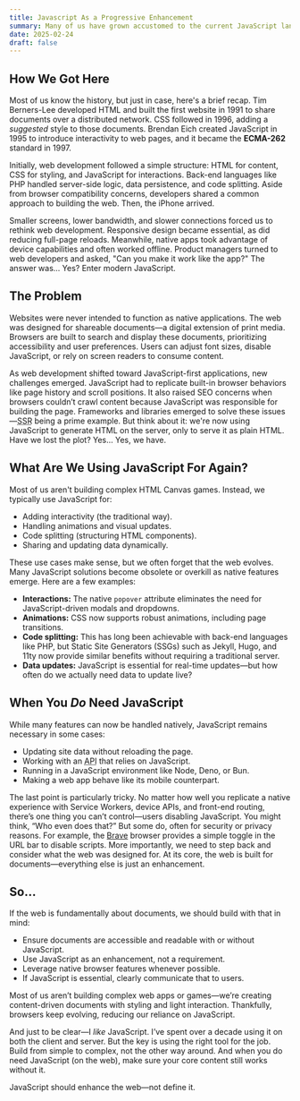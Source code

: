 ```yaml
---
title: Javascript As a Progressive Enhancement
summary: Many of us have grown accustomed to the current JavaScript landscape. We've worked with various component libraries and frameworks, learned front-end routing and state management, and, at times, experienced 'JavaScript fatigue.' But have we stretched the language too far beyond its original purpose?
date: 2025-02-24
draft: false
---
```


<h2>How We Got Here</h2>
<p>
    Most of us know the history, but just in case, here's a brief recap. Tim Berners-Lee developed HTML and built the first website in 1991 to share documents over a distributed network. CSS followed in 1996, adding a <em>suggested</em> style to those documents. Brendan Eich created JavaScript in 1995 to introduce interactivity to web pages, and it became the <strong>ECMA-262</strong> standard in 1997.
</p>
<p>
    Initially, web development followed a simple structure: HTML for content, CSS for styling, and JavaScript for interactions. Back-end languages like PHP handled server-side logic, data persistence, and code splitting. Aside from browser compatibility concerns, developers shared a common approach to building the web. Then, the iPhone arrived.
</p>
<p>
    Smaller screens, lower bandwidth, and slower connections forced us to rethink web development. Responsive design became essential, as did reducing full-page reloads. Meanwhile, native apps took advantage of device capabilities and often worked offline. Product managers turned to web developers and asked, "Can you make it work like the app?" The answer was... Yes? Enter modern JavaScript.
</p>

<h2>The Problem</h2>
<p>
    Websites were never intended to function as native applications. The web was designed for shareable documents—a digital extension of print media. Browsers are built to search and display these documents, prioritizing accessibility and user preferences. Users can adjust font sizes, disable JavaScript, or rely on screen readers to consume content.
</p>
<p>
    As web development shifted toward JavaScript-first applications, new challenges emerged. JavaScript had to replicate built-in browser behaviors like page history and scroll positions. It also raised SEO concerns when browsers couldn’t crawl content because JavaScript was responsible for building the page. Frameworks and libraries emerged to solve these issues—<abbr title="Server Side Rendering">SSR</abbr> being a prime example. But think about it: we're now using JavaScript to generate HTML on the server, only to serve it as plain HTML. Have we lost the plot? Yes... Yes, we have.
</p>

<h2>What Are We Using JavaScript For Again?</h2>
<p>
    Most of us aren't building complex HTML Canvas games. Instead, we typically use JavaScript for:
</p>
<ul>
    <li>Adding interactivity (the traditional way).</li>
    <li>Handling animations and visual updates.</li>
    <li>Code splitting (structuring HTML components).</li>
    <li>Sharing and updating data dynamically.</li>
</ul>
<p>
    These use cases make sense, but we often forget that the web evolves. Many JavaScript solutions become obsolete or overkill as native features emerge. Here are a few examples:
</p>
<ul>
    <li>
        <strong>Interactions:</strong> The native <code>popover</code> attribute eliminates the need for JavaScript-driven modals and dropdowns.
    </li>
    <li>
        <strong>Animations:</strong> CSS now supports robust animations, including page transitions.
    </li>
    <li>
        <strong>Code splitting:</strong> This has long been achievable with back-end languages like PHP, but Static Site Generators (SSGs) such as Jekyll, Hugo, and 11ty now provide similar benefits without requiring a traditional server.
    </li>
    <li>
        <strong>Data updates:</strong> JavaScript is essential for real-time updates—but how often do we actually need data to update live?
    </li>
</ul>

<h2>When You <em>Do</em> Need JavaScript</h2>
<p>
    While many features can now be handled natively, JavaScript remains necessary in some cases:
</p>
<ul>
    <li>Updating site data without reloading the page.</li>
    <li>Working with an <abbr title="Application Programming Interface">API</abbr> that relies on JavaScript.</li>
    <li>Running in a JavaScript environment like Node, Deno, or Bun.</li>
    <li>Making a web app behave like its mobile counterpart.</li>
</ul>
<p>
    The last point is particularly tricky. No matter how well you replicate a native experience with Service Workers, device APIs, and front-end routing, there’s one thing you can’t control—users disabling JavaScript. You might think, “Who even does that?” But some do, often for security or privacy reasons. For example, the <a href="https://brave.com/" target="_blank" title="Go To Brave Browser website">Brave</a> browser provides a simple toggle in the URL bar to disable scripts. More importantly, we need to step back and consider what the web was designed for. At its core, the web is built for documents—everything else is just an enhancement.
</p>

<h2>So...</h2>
<p>
    If the web is fundamentally about documents, we should build with that in mind:
</p>
<ul>
    <li>Ensure documents are accessible and readable with or without JavaScript.</li>
    <li>Use JavaScript as an enhancement, not a requirement.</li>
    <li>Leverage native browser features whenever possible.</li>
    <li>If JavaScript is essential, clearly communicate that to users.</li>
</ul>
<p>
    Most of us aren’t building complex web apps or games—we’re creating content-driven documents with styling and light interaction. Thankfully, browsers keep evolving, reducing our reliance on JavaScript.
</p>
<p>
    And just to be clear—I <em>like</em> JavaScript. I’ve spent over a decade using it on both the client and server. But the key is using the right tool for the job. Build from simple to complex, not the other way around. And when you do need JavaScript (on the web), make sure your core content still works without it.
</p>
<p>
    JavaScript should enhance the web—not define it.
</p>

